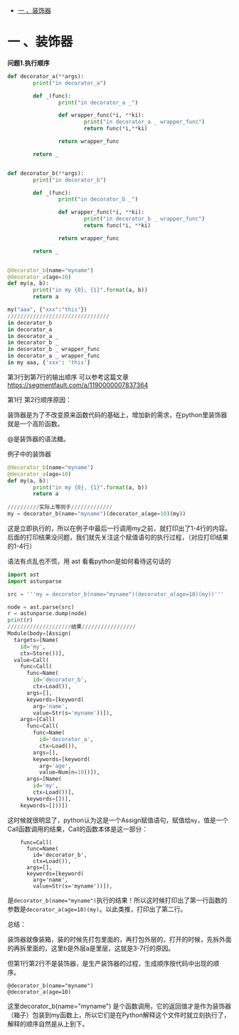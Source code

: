 <!-- GFM-TOC -->

* [一 、装饰器](#一-装饰器)

   


  <!-- GFM-TOC -->

# 一 、装饰器

**问题1.执行顺序**

```python
def decorator_a(**args):
        print("in decorator_a")

        def _(func):
                print("in decorator_a _")

                def wrapper_func(*i, **ki):
                        print("in decorator_a _ wrapper_func")
                        return func(*i,**ki)

                return wrapper_func

        return _


def decorator_b(**args):
        print("in decorator_b")

        def _(func):
                print("in decorator_b _")

                def wrapper_func(*i, **ki):
                        print("in decorator_b _ wrapper_func")
                        return func(*i, **ki)

                return wrapper_func

        return _


@decorator_b(name="myname")
@decorator_a(age=10)
def my(a, b):
        print("in my {0}, {1}".format(a, b))
        return a

my("aaa", {"xxx":"this"})
////////////////////////////////
in decorator_b
in decorator_a
in decorator_a _
in decorator_b _
in decorator_b _ wrapper_func
in decorator_a _ wrapper_func
in my aaa, {'xxx': 'this'}
```

第3行到第7行的输出顺序 可以参考这篇文章 https://segmentfault.com/a/1190000007837364

第1行 第2行顺序原因：

装饰器是为了不改变原来函数代码的基础上，增加新的需求，在python里装饰器就是一个高阶函数。

@是装饰器的语法糖。

例子中的装饰器

```python
@decorator_b(name="myname")
@decorator_a(age=10)
def my(a, b):
        print("in my {0}, {1}".format(a, b))
        return a
        
//////////实际上等同于/////////////
my = decorator_b(name="myname")(decorator_a(age=10)(my))
```

这是立即执行的，所以在例子中最后一行调用my之前，就打印出了1-4行的内容。后面的打印结果没问题，我们就先关注这个赋值语句的执行过程，（对应打印结果的1-4行）

语法有点乱也不慌，用 ast 看看python是如何看待这句话的

```python
import ast
import astunparse

src = '''my = decorator_b(name="myname")(decorator_a(age=10)(my))'''

node = ast.parse(src)
r = astunparse.dump(node)
print(r)
////////////////////结果/////////////////
Module(body=[Assign(
  targets=[Name(
    id='my',
    ctx=Store())],
  value=Call(
    func=Call(
      func=Name(
        id='decorator_b',
        ctx=Load()),
      args=[],
      keywords=[keyword(
        arg='name',
        value=Str(s='myname'))]),
    args=[Call(
      func=Call(
        func=Name(
          id='decorator_a',
          ctx=Load()),
        args=[],
        keywords=[keyword(
          arg='age',
          value=Num(n=10))]),
      args=[Name(
        id='my',
        ctx=Load())],
      keywords=[])],
    keywords=[]))])
```

这时候就很明显了，python认为这是一个Assign赋值语句，赋值给`my`，值是一个Call函数调用的结果，Call的函数本体是这一部分：

```
    func=Call(
      func=Name(
        id='decorator_b',
        ctx=Load()),
      args=[],
      keywords=[keyword(
        arg='name',
        value=Str(s='myname'))]),
```

是`decorator_b(name="myname")`执行的结果！所以这时候打印出了第一行函数的参数是`decorator_a(age=10)(my)`。以此类推，打印出了第二行。

总结：

装饰器就像装箱，装的时候先打包里面的，再打包外层的，打开的时候，先拆外面的再拆里面的，这里b是外层a是里层，这就是3-7行的原因。

但第1行第2行不是装饰器，是生产装饰器的过程，生成顺序按代码中出现的顺序。

```
@decorator_b(name="myname")
@decorator_a(age=10)
```

这里decorator_b(name="myname") 是个函数调用，它的返回值才是作为装饰器（箱子）包装到my函数上，所以它们是在Python解释这个文件时就立刻执行了，解释的顺序自然是从上到下。